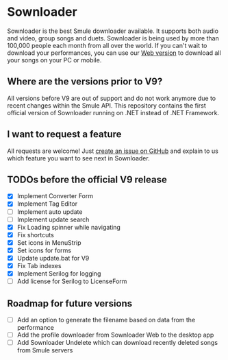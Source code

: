 # Sownloader
Sownloader is the best Smule downloader available. It supports both audio and video, group songs and duets. Sownloader is being used by more than 100,000 people each month from all over the world. If you can't wait to download your performances, you can use our [Web version](https://sownloader.com) to download all your songs on your PC or mobile.


## Where are the versions prior to V9?
All versions before V9 are out of support and do not work anymore due to recent changes within the Smule API. This repository contains the first official version of Sownloader running on .NET instead of .NET Framework. 

## I want to request a feature
All requests are welcome! Just [create an issue on GitHub](https://github.com/MarvinKlein1508/Sownloader/issues/new) and explain to us which feature you want to see next in Sownloader.

## TODOs before the official V9 release

- [x] Implement Converter Form
- [x] Implement Tag Editor
- [ ] Implement auto update
- [ ] Implement update search
- [x] Fix Loading spinner while navigating
- [x] Fix shortcuts
- [x] Set icons in MenuStrip
- [x] Set icons for forms
- [x] Update update.bat for V9
- [x] Fix Tab indexes
- [x] Implement Serilog for logging
- [ ] Add license for Serilog to LicenseForm

## Roadmap for future versions
- [ ] Add an option to generate the filename based on data from the performance
- [ ] Add the profile downloader from Sownloader Web to the desktop app
- [ ] Add Sownloader Undelete which can download recently deleted songs from Smule servers